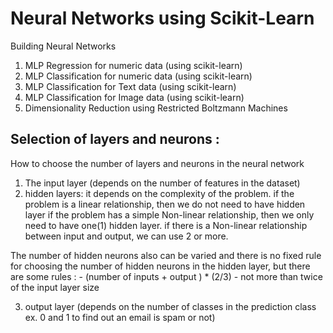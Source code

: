 # Neural Networks using Scikit-Learn
Building Neural Networks

1. MLP Regression for numeric data (using scikit-learn)
2. MLP Classification for numeric data (using scikit-learn)
3. MLP Classification for Text data (using scikit-learn)
4. MLP Classification for Image data (using scikit-learn)
5. Dimensionality Reduction using Restricted Boltzmann Machines



## Selection of layers and neurons :
How to choose the number of layers and neurons in the neural network 

1. The input layer (depends on the number of features in the dataset)
2. hidden layers:
    it depends on the complexity of the problem. 
    if the problem is a linear relationship, then we do not need to have hidden layer
    if the problem has a simple Non-linear relationship, then we only need to have one(1) hidden layer.
    if there is a Non-linear relationship between input and output, we can use 2 or more.

The number of hidden neurons also can be varied and there is no fixed rule for choosing the number of hidden neurons in the hidden layer, but 
there are some rules :
    - (number of inputs + output ) * (2/3)
    - not more than twice of the input layer size

3. output layer (depends on the number of classes in the prediction class ex. 0 and 1 to find out an email is spam or not)


